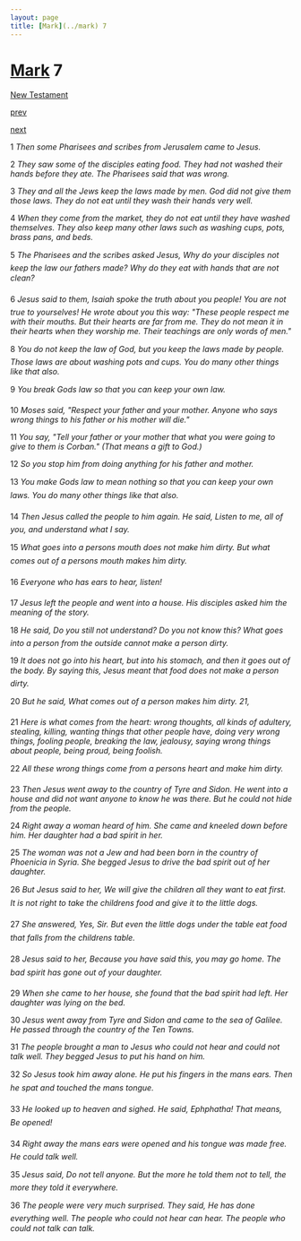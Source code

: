 ```yaml
---
layout: page
title: [Mark](../mark) 7
---
```


# [Mark](../mark) 7

[New Testament](/new-testament)


[prev](mark-6.html)


[next](mark-8.html)

1 _Then some Pharisees and scribes from Jerusalem came to Jesus._

2 _They saw some of the disciples eating food. They had not washed their hands before they ate. The Pharisees said that was wrong._

3 _They and all the Jews keep the laws made by men. God did not give them those laws.  They do not eat until they wash their hands very well._

4 _When they come from the market, they do not eat until they have washed themselves.  They also keep many other laws such as washing cups, pots, brass pans, and beds._

5 _The Pharisees and the scribes asked Jesus, Why do your disciples not keep the law our fathers made? Why do they eat with hands that are not clean?_

6 _Jesus said to them, Isaiah spoke the truth about you people! You are not true to yourselves! He wrote about you this way: "These people respect me with their mouths.  But their hearts are far from me. They do not mean it in their hearts when they worship me. Their teachings are only words of men."_

8 _You do not keep the law of God, but you keep the laws made by people. Those laws are about washing pots and cups. You do many other things like that also._

9 _You break Gods law so that you can keep your own law._

10 _Moses said, "Respect your father and your mother. Anyone who says wrong things to his father or his mother will die."_

11 _You say, "Tell your father or your mother that what you were going to give to them is Corban." (That means a gift to God.)_

12 _So you stop him from doing anything for his father and mother._

13 _You make Gods law to mean nothing so that you can keep your own laws. You do many other things like that also._

14 _Then Jesus called the people to him again. He said, Listen to me, all of you, and understand what I say._

15 _What goes into a persons mouth does not make him dirty. But what comes out of a persons mouth makes him dirty._

16 _Everyone who has ears to hear, listen!_

17 _Jesus left the people and went into a house. His disciples asked him the meaning of the story._

18 _He said, Do you still not understand? Do you not know this? What goes into a person from the outside cannot make a person dirty._

19 _It does not go into his heart, but into his stomach, and then it goes out of the body. By saying this, Jesus meant that food does not make a person dirty._

20 _But he said, What comes out of a person makes him dirty. 21,_

21 _Here is what comes from the heart: wrong thoughts, all kinds of adultery, stealing, killing,  wanting things that other people have, doing very wrong things, fooling people, breaking the law, jealousy, saying wrong things about people, being proud, being foolish._

22 _All these wrong things come from a persons heart and make him dirty._

23 _Then Jesus went away to the country of Tyre and Sidon. He went into a house and did not want anyone to know he was there. But he could not hide from the people._

24 _Right away a woman heard of him. She came and kneeled down before him. Her daughter had a bad spirit in her._

25 _The woman was not a Jew and had been born in the country of Phoenicia in Syria. She begged Jesus to drive the bad spirit out of her daughter._

26 _But Jesus said to her, We will give the children all they want to eat first. It is not right to take the childrens food and give it to the little dogs._

27 _She answered, Yes, Sir. But even the little dogs under the table eat food that falls from the childrens table._

28 _Jesus said to her, Because you have said this, you may go home. The bad spirit has gone out of your daughter._

29 _When she came to her house, she found that the bad spirit had left. Her daughter was lying on the bed._

30 _Jesus went away from Tyre and Sidon and came to the sea of Galilee. He passed through the country of the Ten Towns._

31 _The people brought a man to Jesus who could not hear and could not talk well. They begged Jesus to put his hand on him._

32 _So Jesus took him away alone. He put his fingers in the mans ears. Then he spat and touched the mans tongue._

33 _He looked up to heaven and sighed. He said, Ephphatha! That means, Be opened!_

34 _Right away the mans ears were opened and his tongue was made free. He could talk well._

35 _Jesus said, Do not tell anyone. But the more he told them not to tell, the more they told it everywhere._

36 _The people were very much surprised. They said, He has done everything well. The people who could not hear can hear. The people who could not talk can talk._

